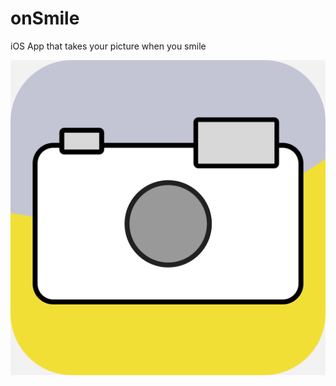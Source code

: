 # onSmile
iOS App that takes your picture when you smile
 
![icon](https://raw.githubusercontent.com/bearMountain/onSmile/master/onSmile%20icon.png)
